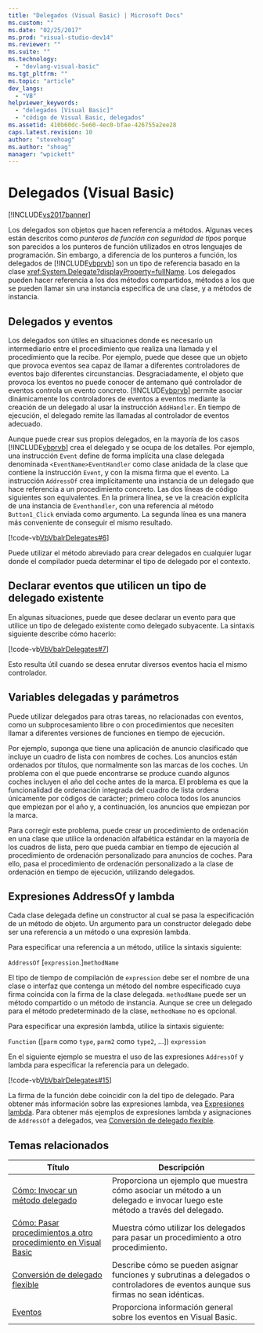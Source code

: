 ```yaml
---
title: "Delegados (Visual Basic) | Microsoft Docs"
ms.custom: ""
ms.date: "02/25/2017"
ms.prod: "visual-studio-dev14"
ms.reviewer: ""
ms.suite: ""
ms.technology: 
  - "devlang-visual-basic"
ms.tgt_pltfrm: ""
ms.topic: "article"
dev_langs: 
  - "VB"
helpviewer_keywords: 
  - "delegados [Visual Basic]"
  - "código de Visual Basic, delegados"
ms.assetid: 410b60dc-5e60-4ec0-bfae-426755a2ee28
caps.latest.revision: 10
author: "stevehoag"
ms.author: "shoag"
manager: "wpickett"
---
```

# Delegados (Visual Basic)
[!INCLUDE[vs2017banner](../../../../visual-basic/developing-apps/includes/vs2017banner.md)]

Los delegados son objetos que hacen referencia a métodos.  Algunas veces están descritos como *punteros de función con seguridad de tipos* porque son parecidos a los punteros de función utilizados en otros lenguajes de programación.  Sin embargo, a diferencia de los punteros a función, los delegados de [!INCLUDE[vbprvb](../../../../csharp/programming-guide/concepts/linq/includes/vbprvb-md.md)] son un tipo de referencia basado en la clase <xref:System.Delegate?displayProperty=fullName>.  Los delegados pueden hacer referencia a los dos métodos compartidos, métodos a los que se pueden llamar sin una instancia específica de una clase, y a métodos de instancia.  
  
## Delegados y eventos  
 Los delegados son útiles en situaciones donde es necesario un intermediario entre el procedimiento que realiza una llamada y el procedimiento que la recibe.  Por ejemplo, puede que desee que un objeto que provoca eventos sea capaz de llamar a diferentes controladores de eventos bajo diferentes circunstancias.  Desgraciadamente, el objeto que provoca los eventos no puede conocer de antemano qué controlador de eventos controla un evento concreto.  [!INCLUDE[vbprvb](../../../../csharp/programming-guide/concepts/linq/includes/vbprvb-md.md)] permite asociar dinámicamente los controladores de eventos a eventos mediante la creación de un delegado al usar la instrucción `AddHandler`.  En tiempo de ejecución, el delegado remite las llamadas al controlador de eventos adecuado.  
  
 Aunque puede crear sus propios delegados, en la mayoría de los casos [!INCLUDE[vbprvb](../../../../csharp/programming-guide/concepts/linq/includes/vbprvb-md.md)] crea el delegado y se ocupa de los detalles.  Por ejemplo, una instrucción `Event` define de forma implícita una clase delegada denominada `<EventName>EventHandler` como clase anidada de la clase que contiene la instrucción `Event`, y con la misma firma que el evento.  La instrucción `AddressOf` crea implícitamente una instancia de un delegado que hace referencia a un procedimiento concreto.  Las dos líneas de código siguientes son equivalentes.  En la primera línea, se ve la creación explícita de una instancia de `Eventhandler`, con una referencia al método `Button1_Click` enviada como argumento.  La segunda línea es una manera más conveniente de conseguir el mismo resultado.  
  
 [!code-vb[VbVbalrDelegates#6](../../../../visual-basic/language-reference/operators/codesnippet/visualbasic/delegates_1.vb)]  
  
 Puede utilizar el método abreviado para crear delegados en cualquier lugar donde el compilador pueda determinar el tipo de delegado por el contexto.  
  
## Declarar eventos que utilicen un tipo de delegado existente  
 En algunas situaciones, puede que desee declarar un evento para que utilice un tipo de delegado existente como delegado subyacente.  La sintaxis siguiente describe cómo hacerlo:  
  
 [!code-vb[VbVbalrDelegates#7](../../../../visual-basic/language-reference/operators/codesnippet/visualbasic/delegates_2.vb)]  
  
 Esto resulta útil cuando se desea enrutar diversos eventos hacia el mismo controlador.  
  
## Variables delegadas y parámetros  
 Puede utilizar delegados para otras tareas, no relacionadas con eventos, como un subprocesamiento libre o con procedimientos que necesiten llamar a diferentes versiones de funciones en tiempo de ejecución.  
  
 Por ejemplo, suponga que tiene una aplicación de anuncio clasificado que incluye un cuadro de lista con nombres de coches.  Los anuncios están ordenados por títulos, que normalmente son las marcas de los coches.  Un problema con el que puede encontrarse se produce cuando algunos coches incluyen el año del coche antes de la marca.  El problema es que la funcionalidad de ordenación integrada del cuadro de lista ordena únicamente por códigos de carácter; primero coloca todos los anuncios que empiezan por el año y, a continuación, los anuncios que empiezan por la marca.  
  
 Para corregir este problema, puede crear un procedimiento de ordenación en una clase que utilice la ordenación alfabética estándar en la mayoría de los cuadros de lista, pero que pueda cambiar en tiempo de ejecución al procedimiento de ordenación personalizado para anuncios de coches.  Para ello, pasa el procedimiento de ordenación personalizado a la clase de ordenación en tiempo de ejecución, utilizando delegados.  
  
## Expresiones AddressOf y lambda  
 Cada clase delegada define un constructor al cual se pasa la especificación de un método de objeto.  Un argumento para un constructor delegado debe ser una referencia a un método o una expresión lambda.  
  
 Para especificar una referencia a un método, utilice la sintaxis siguiente:  
  
 `AddressOf` \[`expression`.\]`methodName`  
  
 El tipo de tiempo de compilación de `expression` debe ser el nombre de una clase o interfaz que contenga un método del nombre especificado cuya firma coincida con la firma de la clase delegada.  `methodName` puede ser un método compartido o un método de instancia.  Aunque se cree un delegado para el método predeterminado de la clase, `methodName` no es opcional.  
  
 Para especificar una expresión lambda, utilice la sintaxis siguiente:  
  
 `Function` \(\[`parm` como `type`, `parm2` como `type2`, ...\]\) `expression`  
  
 En el siguiente ejemplo se muestra el uso de las expresiones `AddressOf` y lambda para especificar la referencia para un delegado.  
  
 [!code-vb[VbVbalrDelegates#15](../../../../visual-basic/language-reference/operators/codesnippet/visualbasic/delegates_3.vb)]  
  
 La firma de la función debe coincidir con la del tipo de delegado.  Para obtener más información sobre las expresiones lambda, vea [Expresiones lambda](../../../../visual-basic/programming-guide/language-features/procedures/lambda-expressions.md).  Para obtener más ejemplos de expresiones lambda y asignaciones de `AddressOf` a delegados, vea [Conversión de delegado flexible](../../../../visual-basic/programming-guide/language-features/delegates/relaxed-delegate-conversion.md).  
  
## Temas relacionados  
  
|Título|Descripción|  
|------------|-----------------|  
|[Cómo: Invocar un método delegado](../../../../visual-basic/programming-guide/language-features/delegates/how-to-invoke-a-delegate-method.md)|Proporciona un ejemplo que muestra cómo asociar un método a un delegado e invocar luego este método a través del delegado.|  
|[Cómo: Pasar procedimientos a otro procedimiento en Visual Basic](../../../../visual-basic/programming-guide/language-features/delegates/how-to-pass-procedures-to-another-procedure.md)|Muestra cómo utilizar los delegados para pasar un procedimiento a otro procedimiento.|  
|[Conversión de delegado flexible](../../../../visual-basic/programming-guide/language-features/delegates/relaxed-delegate-conversion.md)|Describe cómo se pueden asignar funciones y subrutinas a delegados o controladores de eventos aunque sus firmas no sean idénticas.|  
|[Eventos](../../../../visual-basic/programming-guide/language-features/events/events.md)|Proporciona información general sobre los eventos en Visual Basic.|